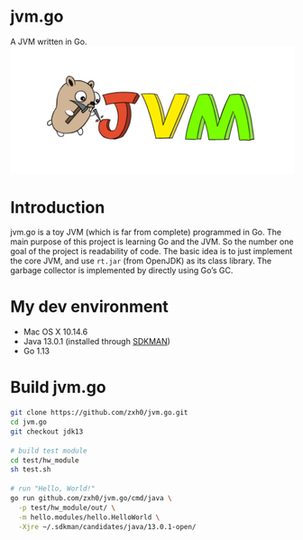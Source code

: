 # jvm.go
A JVM written in Go.
![jvm.go Logo](logo.png)

# Introduction
jvm.go is a toy JVM (which is far from complete) programmed in Go. The main purpose of this project is learning Go and the JVM. So the number one goal of the project is readability of code. The basic idea is to just implement the core JVM, and use `rt.jar` (from OpenJDK) as its class library. The garbage collector is implemented by directly using Go’s GC. 



# My dev environment
  * Mac OS X 10.14.6
  * Java 13.0.1 (installed through [SDKMAN](https://sdkman.io/))
  * Go 1.13



# Build jvm.go
```sh
git clone https://github.com/zxh0/jvm.go.git
cd jvm.go
git checkout jdk13

# build test module
cd test/hw_module
sh test.sh 

# run "Hello, World!"
go run github.com/zxh0/jvm.go/cmd/java \
  -p test/hw_module/out/ \
  -m hello.modules/hello.HelloWorld \
  -Xjre ~/.sdkman/candidates/java/13.0.1-open/
```

